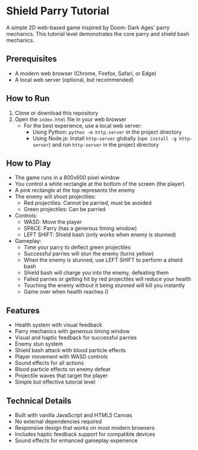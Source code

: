 # Shield Parry Tutorial

A simple 2D web-based game inspired by Doom: Dark Ages' parry mechanics. This tutorial level demonstrates the core parry and shield bash mechanics.

## Prerequisites

- A modern web browser (Chrome, Firefox, Safari, or Edge)
- A local web server (optional, but recommended)

## How to Run

1. Clone or download this repository
2. Open the `index.html` file in your web browser
   - For the best experience, use a local web server:
     - Using Python: `python -m http.server` in the project directory
     - Using Node.js: Install `http-server` globally (`npm install -g http-server`) and run `http-server` in the project directory

## How to Play

- The game runs in a 800x600 pixel window
- You control a white rectangle at the bottom of the screen (the player)
- A pink rectangle at the top represents the enemy
- The enemy will shoot projectiles:
  - Red projectiles: Cannot be parried, must be avoided
  - Green projectiles: Can be parried
- Controls:
  - WASD: Move the player
  - SPACE: Parry (has a generous timing window)
  - LEFT SHIFT: Shield bash (only works when enemy is stunned)
- Gameplay:
  - Time your parry to deflect green projectiles
  - Successful parries will stun the enemy (turns yellow)
  - When the enemy is stunned, use LEFT SHIFT to perform a shield bash
  - Shield bash will charge you into the enemy, defeating them
  - Failed parries or getting hit by red projectiles will reduce your health
  - Touching the enemy without it being stunned will kill you instantly
  - Game over when health reaches 0

## Features

- Health system with visual feedback
- Parry mechanics with generous timing window
- Visual and haptic feedback for successful parries
- Enemy stun system
- Shield bash attack with blood particle effects
- Player movement with WASD controls
- Sound effects for all actions
- Blood particle effects on enemy defeat
- Projectile waves that target the player
- Simple but effective tutorial level

## Technical Details

- Built with vanilla JavaScript and HTML5 Canvas
- No external dependencies required
- Responsive design that works on most modern browsers
- Includes haptic feedback support for compatible devices
- Sound effects for enhanced gameplay experience 